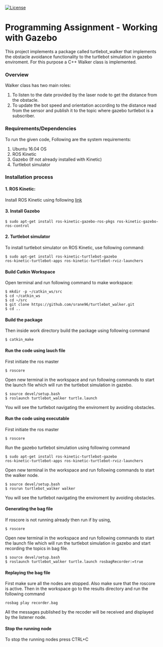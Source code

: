 [![License](https://img.shields.io/badge/License-BSD%203--Clause-blue.svg)](https://opensource.org/licenses/BSD-3-Clause)
# Programming Assignment - Working with Gazebo 
This project implements a package called turtlebot_walker that implements the obstacle avoidance functionality to the turtlebot simulation in gazebo enviroment. For this purpose a C++ Walker class is implemented.
### Overview
Walker class has two main roles:
1. To listen to the date provided by the laser node to get the distance from the obstacle.
2. To update the bot speed and orientation according to the distance read from the sensor and publish it to the topic where
gazebo turtlebot is a subscriber.

### Requirements/Dependencies
To run the given code, Following are the system requirements:
1. Ubuntu 16.04 OS
2. ROS Kinetic
4. Gazebo (If not already installed with Kinetic)
3. Turtlebot simulator

### Installation process
#### 1. ROS Kinetic:
Install ROS Kinetic using following [link](http://wiki.ros.org/ROS/Tutorials/InstallingandConfiguringROSEnvironment)
#### 3. Install Gazebo
```
$ sudo apt-get install ros-kinetic-gazebo-ros-pkgs ros-kinetic-gazebo-ros-control
```
#### 2. Turtlebot simulator
To install turtlebot simulator on ROS Kinetic, use following command:
```
$ sudo apt-get install ros-kinetic-turtlebot-gazebo 
ros-kinetic-turtlebot-apps ros-kinetic-turtlebot-rviz-launchers
```
#### Build Catkin Workspace
Open terminal and run following command to make workspace:
```
$ mkdir -p ~/catkin_ws/src
$ cd ~/catkin_ws
$ cd ~/src
$ git clone https://github.com/srane96/turtlebot_walker.git
$ cd ..
```

#### Build the package
Then inside work directory build the package using following command
```
$ catkin_make
```

#### Run the code using lauch file
First initiate the ros master
```
$ roscore
```
Open new terminal in the workspace and run following commands to start the launch file which will run the turtlebot simulation in  gazebo.
```
$ source devel/setup.bash
$ roslaunch turtlebot_walker turtle.launch
```
You will see the turtlebot navigating the enviroment by avoiding obstacles.

#### Run the code using executable
First initiate the ros master
```
$ roscore
```
Run the gazebo turtlebot simulation using following command
```
$ sudo apt-get install ros-kinetic-turtlebot-gazebo 
ros-kinetic-turtlebot-apps ros-kinetic-turtlebot-rviz-launchers
```
Open new terminal in the workspace and run following commands to start the walker node.
```
$ source devel/setup.bash
$ rosrun turtlebot_walker walker
```
You will see the turtlebot navigating the enviroment by avoiding obstacles.

#### Generating the bag file
If roscore is not running already then run if by using,
```
$ roscore
```
Open new terminal in the workspace and run following commands to start the launch file which will run the turtlebot simulation in  gazebo and start recording the topics in bag file.
```
$ source devel/setup.bash
$ roslaunch turtlebot_walker turtle.launch rosbagRecorder:=true
```

#### Replaying the bag file
First make sure all the nodes are stopped. Also make sure that the roscore is active. Then in the workspace go to the results directory and run the following command
```
rosbag play recorder.bag
```
All the messages published by the recoder will be received and displayed by the listener node.

#### Stop the running node
To stop the running nodes press CTRL+C
